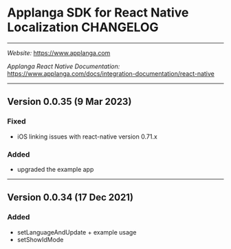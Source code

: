 # Applanga SDK for React Native Localization CHANGELOG
***
*Website:* https://www.applanga.com

*Applanga React Native Documentation:* https://www.applanga.com/docs/integration-documentation/react-native
***

## Version 0.0.35 (9 Mar 2023) 
### Fixed
- iOS linking issues with react-native version 0.71.x

### Added
- upgraded the example app 

--- 
## Version 0.0.34 (17 Dec 2021) 
### Added 
- setLanguageAndUpdate + example usage 
- setShowIdMode


